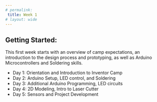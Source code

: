 ```yaml
---
# permalink: 
 title: Week 1
# layout: wide
---
```

## Getting Started:

This first week starts with an overview of camp expectations, an introduction to the design process and prototyping, as well as Arduino Microcontrollers and Soldering skills. 

- Day 1: Orientation and Introduction to Inventor Camp
- Day 2: Arduino Setup, LED control, and Soldering
- Day 3: Additional Arduino Programming, LED circuits
- Day 4: 2D Modeling, Intro to Laser Cutter
- Day 5: Sensors and Project Development